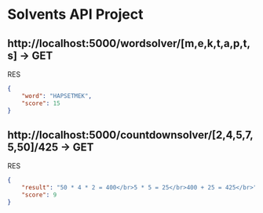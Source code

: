 # Solvents API Project

## http://localhost:5000/wordsolver/[m,e,k,t,a,p,t,s] -> GET

RES
```json
{
    "word": "HAPSETMEK",
    "score": 15
}
```

## http://localhost:5000/countdownsolver/[2,4,5,7,5,50]/425 -> GET

RES
```json
{
    "result": "50 * 4 * 2 = 400</br>5 * 5 = 25</br>400 + 25 = 425</br>",
    "score": 9
}
```
